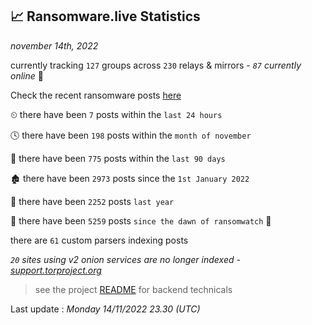 
## 📈 Ransomware.live Statistics
_november 14th, 2022_

currently tracking `127` groups across `230` relays & mirrors - _`87` currently online_ 📡

Check the recent ransomware posts [here](https://www.ransomware.live/#/recentposts)


⏲ there have been `7` posts within the `last 24 hours`

🕓 there have been `198` posts within the `month of november`

📅 there have been `775` posts within the `last 90 days`

🏚 there have been `2973` posts since the `1st January 2022`

🚀 there have been `2252` posts `last year`

🦕 there have been `5259` posts `since the dawn of ransomwatch` 🐣

there are `61` custom parsers indexing posts

_`20` sites using v2 onion services are no longer indexed - [support.torproject.org](https://support.torproject.org/onionservices/v2-deprecation/)_

> see the project [README](https://github.com/jmousqueton/ransomwatch#readme) for backend technicals



Last update : _Monday 14/11/2022 23.30 (UTC)_

